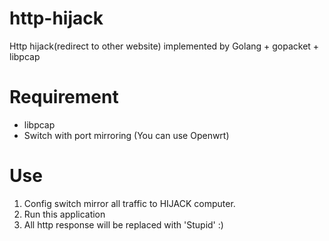 # http-hijack

Http hijack(redirect to other website) implemented by Golang + gopacket + libpcap

# Requirement
* libpcap
* Switch with port mirroring (You can use Openwrt)

# Use
1. Config switch mirror all traffic to HIJACK computer.
2. Run this application
3. All http response will be replaced with 'Stupid' :)
